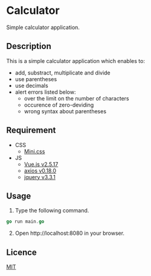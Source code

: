 Calculator
====

Simple calculator application.

## Description
This is a simple calculator application which enables to:
+ add, substract, multiplicate and divide
+ use parentheses
+ use decimals
+ alert errors listed below:
    + over the limit on the number of characters
    + occurence of zero-deviding
    + wrong syntax about parentheses

## Requirement
+ CSS
    + [Mini.css](https://minicss.org/index.html)
+ JS
    + [Vue.js v2.5.17](https://jp.vuejs.org/index.html)
    + [axios v0.18.0](https://github.com/axios/axios)
    + [jquery v3.3.1](https://jquery.com/)

## Usage
1. Type the following command.
``` go
go run main.go
```
2. Open http://localhost:8080 in your browser.

## Licence

[MIT](https://github.com/tcnksm/tool/blob/master/LICENCE)
